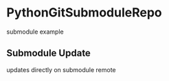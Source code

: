 # PythonGitSubmoduleRepo
submodule example

## Submodule Update
updates directly on submodule remote
